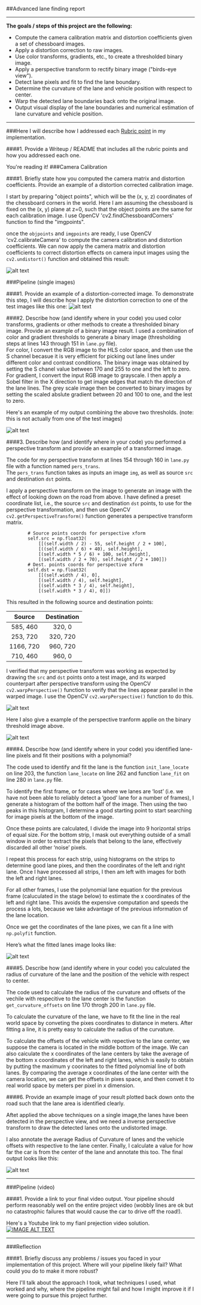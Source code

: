 ##Advanced lane finding report


---

**The goals / steps of this project are the following:**

* Compute the camera calibration matrix and distortion coefficients given a set of chessboard images.
* Apply a distortion correction to raw images.
* Use color transforms, gradients, etc., to create a thresholded binary image.
* Apply a perspective transform to rectify binary image ("birds-eye view").
* Detect lane pixels and fit to find the lane boundary.
* Determine the curvature of the lane and vehicle position with respect to center.
* Warp the detected lane boundaries back onto the original image.
* Output visual display of the lane boundaries and numerical estimation of lane curvature and vehicle position.

[//]: # (Image References)

[image1]: ./output_images/cheeseboard.png "Undistorted"
[image2]: ./output_images/distortion_corrected.png "Road Transformed"
[image3]: ./output_images/binary_image.png "Binary Example"
[image4]: ./output_images/perspective_transform.png "Warp Example"
[image5]: ./output_images/slid_win_fit.png "Fit Visual"
[image6]: ./output_images/lane_on_image.png "Output"
[image7]: ./output_images/binary_image_per_trans.png "Output"

---

###Here I will describe how I addressed each [Rubric point](https://review.udacity.com/#!/rubrics/571/view) in my implementation.  

####1. Provide a Writeup / README that includes all the rubric points and how you addressed each one.  

You're reading it!
###Camera Calibration

####1. Briefly state how you computed the camera matrix and distortion coefficients. Provide an example of a distortion corrected calibration image.

I start by preparing "object points", which will be the (x, y, z) coordinates of the chessboard corners in the world. Here I am assuming the chessboard is fixed on the (x, y) plane at z=0, such that the object points are the same for each calibration image.  I use OpenCV 'cv2.findChessboardCorners' function to find the "imgpoints". 

once the  `objpoints` and `imgpoints` are ready, I use OpenCV 'cv2.calibrateCamera' to compute the camera calibration and distortion coefficients.  We can now apply the camera matrix and distortion coefficients to correct distortion effects on camera input images using the `cv2.undistort()` function and obtained this result: 

![alt text][image1]

###Pipeline (single images)

####1. Provide an example of a distortion-corrected image.
To demonstrate this step, I will describe how I apply the distortion correction to one of the test images like this one:
![alt text][image2]

####2. Describe how (and identify where in your code) you used color transforms, gradients or other methods to create a thresholded binary image.  Provide an example of a binary image result.
I used a combination of color and gradient thresholds to generate a binary image (thresholding steps at lines 143 through 151 in `lane.py` file).  
For color, I convert the RGB image to the HLS color space, and then use the S channel becasue it is very efficient for picking out lane lines under different color and contrast conditions. The binary image was obtained by setting the S chanel value between 170 and 255 to one and the left to zero.
For gradient, I convert the  input RGB image to grayscale. I then apply a Sobel filter in the X direction to get image edges that match the direction of the lane lines. The grey scale image then be converted to binary images by setting the scaled abslute gradient between 20 and 100 to one, and the lest to zero.

Here's an example of my output combining the above two thresholds.  (note: this is not actually from one of the test images)

![alt text][image3]

####3. Describe how (and identify where in your code) you performed a perspective transform and provide an example of a transformed image.

The code for my perspective transform at lines 154 through 160 in `lane.py` file with a function named `pers_trans`.  
The `pers_trans` function takes as inputs an image `img`, as well as source `src` and destination `dst` points.  

I apply a perspective transform on the image to generate an image with the effect of looking down on the road from above. I have defined a preset coordinate list, i.e., the source `src` and destination `dst` points, to use for the perspective transformation,
and then use OpenCV `cv2.getPerspectiveTransform()` function generates a perspective transform matrix.

```
        # Source points coords for perspective xform
        self.src = np.float32(
            [[(self.width / 2) - 55, self.height / 2 + 100],
            [((self.width / 6) + 40), self.height],
            [(self.width * 5 / 6) + 100, self.height],
            [(self.width / 2 + 70), self.height / 2 + 100]])
        # Dest. points coords for perspective xform
        self.dst = np.float32(
            [[(self.width / 4), 0],
            [(self.width / 4), self.height],
            [(self.width * 3 / 4), self.height],
            [(self.width * 3 / 4), 0]])

```
This resulted in the following source and destination points:

| Source        | Destination   | 
|:-------------:|:-------------:| 
| 585, 460      | 320, 0        | 
| 253, 720      | 320, 720      |
| 1166, 720     | 960, 720      |
| 710, 460      | 960, 0        |

I verified that my perspective transform was working as expected by drawing the `src` and `dst` points onto a test image, and its warped counterpart after perspective transform using the OpenCV `cv2.warpPerspective()` function to verify that the lines appear parallel in the warped image. I use the OpenCV `cv2.warpPerspective()` function to do this.

![alt text][image4]

Here I also give a example of the perspective tranform applie on the binary threshold image above.

![alt text][image7]

####4. Describe how (and identify where in your code) you identified lane-line pixels and fit their positions with a polynomial?

The code used to identify and fit the lane is the function `init_lane_locate` on line 203, the function `lane_locate` on line 262 and function `lane_fit` on line 280 in `lane.py` file.

To identify the first frame, or for cases where we lanes are ‘lost’ (i.e. we have not been able to reliably detect a ‘good’ lane for a number of frames), I generate a histogram of the bottom half of the image. Then using the two peaks in this histogram, I determine a good starting point to start searching for image pixels at the bottom of the image. 

Once these points are calculated, I divide the image into 9 horizontal strips of equal size. For the bottom strip, I mask out everything outside of a small window in order to extract the pixels that belong to the lane, effectively discarded all other ‘noise’ pixels.

I repeat this process for each strip, using histograms on the strips to determine good lane pixes, and then the coordinates of the left and right lane. Once I have processed all strips, I then am left with images for both the left and right lanes. 

For all other frames, I use the polynomial lane equation for the previous frame (caluculated in the stage below) to estimate the x coordinates of the left and right lane. This avoids the expensive computation and speeds the process a lots, because we take advantage of the previous information of the lane location.

Once we get the coordinates of the lane pixes, we can fit a line with `np.polyfit` function. 




Here’s what the fitted lanes image looks like:

![alt text][image5]


####5. Describe how (and identify where in your code) you calculated the radius of curvature of the lane and the position of the vehicle with respect to center.

The code used to calculate the radius of the curvature and offsets of the vechile with respecitive to the lane center is the function `get_curvature_offsets` on line 170 throgh 200 in `lane.py` file.

To calculate the curvature of the lane, we have to fit the line in the real world space by conveting the pixes coordinates to distance in meters. After fitting a line, it is pretty easy to calculate the radius of the curvature.

To calculate the offsets of the vehicle with repective to the lane center, we suppose the camera is located in the middle bottom of the image. We can also caiculate the x coordinates of the lane centers by take the average of the bottom x coordinates of the left and right lanes, which is easily to obtain by putting the maximum y coorinates to the fitted polynomial line of both lanes. By comparing the average x coordinates of the lane center with the camera location, we can get the offsets in pixes space, and then convet it to real world space by meters per pixel in x dimension.

####6. Provide an example image of your result plotted back down onto the road such that the lane area is identified clearly.

Aftet applied the above techniques on a single image,the lanes have been detected in the perspective view, and we need a inverse perspective transform to draw the detected lanes onto the undistorted image.

I also annotate the average Radius of Curvature of lanes and the vehicle offsets with respective to the lane center. Finally, I calculate a value for how far the car is from the center of the lane and annotate this too. The final output looks like this:

![alt text][image6]

---

###Pipeline (video)

####1. Provide a link to your final video output.  Your pipeline should perform reasonably well on the entire project video (wobbly lines are ok but no catastrophic failures that would cause the car to drive off the road!).

Here's a Youtube link to my fianl prejection video solution.
[![IMAGE ALT TEXT](http://img.youtube.com/vi/_k94oNCMjl0/0.jpg)](https://youtu.be/_k94oNCMjl0 "a small networkd ")

---

###Reflection

####1. Briefly discuss any problems / issues you faced in your implementation of this project.  Where will your pipeline likely fail?  What could you do to make it more robust?

Here I'll talk about the approach I took, what techniques I used, what worked and why, where the pipeline might fail and how I might improve it if I were going to pursue this project further.  

